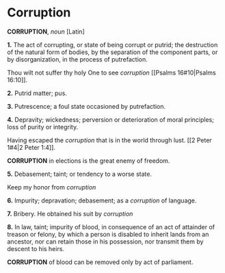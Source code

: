 # Corruption

**CORRUPTION**, _noun_ \[Latin\]

**1.** The act of corrupting, or state of being corrupt or putrid; the destruction of the natural form of bodies, by the separation of the component parts, or by disorganization, in the process of putrefaction.

Thou wilt not suffer thy holy One to see _corruption_ [[Psalms 16#10|Psalms 16:10]].

**2.** Putrid matter; pus.

**3.** Putrescence; a foul state occasioned by putrefaction.

**4.** Depravity; wickedness; perversion or deterioration of moral principles; loss of purity or integrity.

Having escaped the _corruption_ that is in the world through lust. [[2 Peter 1#4|2 Peter 1:4]].

**CORRUPTION** in elections is the great enemy of freedom.

**5.** Debasement; taint; or tendency to a worse state.

Keep my honor from _corruption_

**6.** Impurity; depravation; debasement; as a _corruption_ of language.

**7.** Bribery. He obtained his suit by _corruption_

**8.** In law, taint; impurity of blood, in consequence of an act of attainder of treason or felony, by which a person is disabled to inherit lands from an ancestor, nor can retain those in his possession, nor transmit them by descent to his heirs.

**CORRUPTION** of blood can be removed only by act of parliament.
